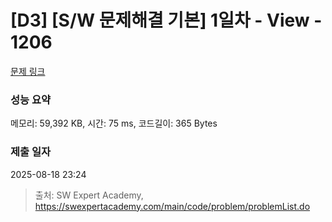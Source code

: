 # [D3] [S/W 문제해결 기본] 1일차 - View - 1206 

[문제 링크](https://swexpertacademy.com/main/code/problem/problemDetail.do?contestProbId=AV134DPqAA8CFAYh) 

### 성능 요약

메모리: 59,392 KB, 시간: 75 ms, 코드길이: 365 Bytes

### 제출 일자

2025-08-18 23:24



> 출처: SW Expert Academy, https://swexpertacademy.com/main/code/problem/problemList.do